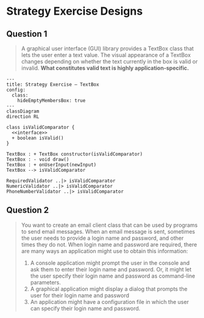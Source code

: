# Strategy Exercise Designs

## Question 1

> A graphical user interface (GUI) library provides a TextBox class that lets the user enter a text value.
> The visual appearance of a TextBox changes depending on whether the text currently in the box is valid or invalid.
> **What constitutes valid text is highly application-specific.**

```mermaid
---
title: Strategy Exercise — TextBox
config:
  class:
    hideEmptyMembersBox: true
---
classDiagram
direction RL

class isValidComparator {
  <<interface>>
  + boolean isValid()
}

TextBox : + TextBox constructor(isValidComparator)
TextBox : - void draw()
TextBox : + onUserInput(newInput)
TextBox --> isValidComparator

RequiredValidator ..|> isValidComparator
NumericValidator ..|> isValidComparator
PhoneNumberValidator ..|> isValidComparator
```

## Question 2

> You want to create an email client class that can be used by programs to send email messages.
> When an email message is sent, sometimes the user needs to provide a login name and password, and other times they do not.
> When login name and password are required, there are many ways an application might use to obtain this information:
>   1. A console application might prompt the user in the console and ask them to enter their login name and password. Or, it might let the user specify their login name and password as command-line parameters.
>   2. A graphical application might display a dialog that prompts the user for their login name and password
>   3. An application might have a configuration file in which the user can specify their login name and password.

